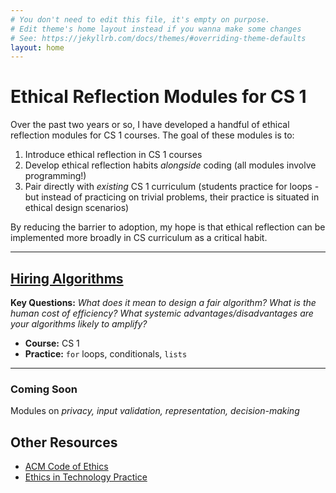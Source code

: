 ```yaml
---
# You don't need to edit this file, it's empty on purpose.
# Edit theme's home layout instead if you wanna make some changes
# See: https://jekyllrb.com/docs/themes/#overriding-theme-defaults
layout: home
---
```


# Ethical Reflection Modules for CS 1

Over the past two years or so, I have developed a handful of ethical reflection modules for CS 1 courses. The goal of these modules is to:
1. Introduce ethical reflection in CS 1 courses
2. Develop ethical reflection habits _alongside_ coding (all modules involve programming!)
3. Pair directly with _existing_ CS 1 curriculum (students practice for loops - but instead of practicing on trivial problems, their practice is situated in ethical design scenarios)

By reducing the barrier to adoption, my hope is that ethical reflection can be implemented more broadly in CS curriculum as a critical habit.

--------------------
## [Hiring Algorithms](modules/hiring)
**Key Questions:** _What does it mean to design a fair algorithm? What is the human cost of efficiency? What systemic advantages/disadvantages are your algorithms likely to amplify?_
- **Course:** CS 1
- **Practice:** `for` loops, conditionals, `lists`

--------------------

### Coming Soon
Modules on _privacy, input validation, representation, decision-making_




## Other Resources
- [ACM Code of Ethics](https://www.acm.org/code-of-ethics)
- [Ethics in Technology Practice](https://www.scu.edu/ethics-in-technology-practice/)

<!-- ### Ethical Engine
- *Materials:* [Github repository](https://github.com/evanpeck/ethical_engine)
- *Practice:* Object-Oriented Programming and Design
- *Scenario:* [MIT's Moral Machine](http://moralmachine.mit.edu/) - the trolley problem resituated in the context of autonomous vehicles.
- *Ethical Questions:*
  - How do we represent people in OOP? What are the implications of representing physical features (like body weight) in code?
  - How do we write code that is forced to assign value to people (in this case, decide who the car kills and who it saves)? What is an 'ethical' design here?
  - How can we probe and audit existing code to understand its biases?
- *Write ups:*
  - Evan Peck (Bucknell University): [The Ethical Engine: Integrating Ethical Design into Intro Computer Science](https://medium.com/bucknell-hci/ethical-design-in-cs-1-building-hiring-algorithms-in-1-hour-41d8c913859f)
  - Justin Li (Occidental University): [Write Up the Ethical Engine Lab](https://howtostartacsdept.wordpress.com/2018/01/13/step-86-write-up-the-ethical-engine-lab/)

_... more coming soon..._  -->

<!--
### Ethical Hiring
- [Ethical Design in CS 1: Building Hiring Algorithms in 1 Hour](https://medium.com/bucknell-hci/ethical-design-in-cs-1-building-hiring-algorithms-in-1-hour-41d8c913859f) -->
